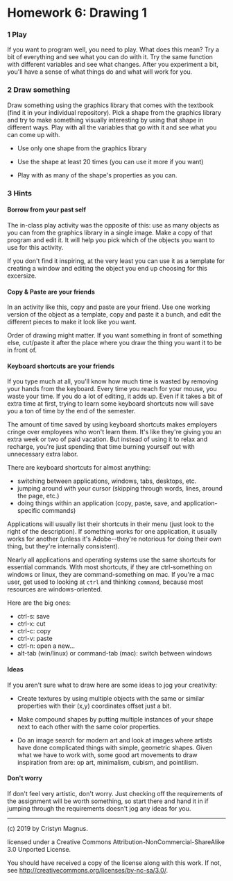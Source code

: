 # Homework 6: Drawing 1

### 1 Play

If you want to program well, you need to play. What does this mean? Try a 
bit of everything and see what you can do with it. Try the same function with
different variables and see what changes. After you experiment a bit, you'll
have a sense of what things do and what will work for you.

### 2 Draw something

Draw something using the graphics library that comes with the textbook (find it
in your individual repository). Pick a shape from the graphics library and
try to make something visually interesting by using that shape in different ways.
Play with all the variables that go with it and see what you can come up with.

 * Use only one shape from the graphics library

 * Use the shape at least 20 times (you can use it more if you want)

 * Play with as many of the shape's properties as you can.

### 3 Hints

#### Borrow from your past self

The in-class play activity was the opposite of this: use as many objects as you
can from the graphics library in a single image. Make a copy of that program
and edit it. It will help you pick which of the objects you want to use for this
activity. 

If you don't find it inspiring, at the very least you can use it
as a template for creating a window and editing the object you end up choosing
for this excersize.

#### Copy & Paste are your friends

In an activity like this, copy and paste are your friend. Use one working version
of the object as a template, copy and paste it a bunch, and edit the different
pieces to make it look like you want.

Order of drawing might matter. If you want something in front of something else,
cut/paste it after the place where you draw the thing you want it to be in front
of.

#### Keyboard shortcuts are your friends

If you type much at all, you'll know how much time is wasted by removing your
hands from the keyboard. Every time you reach for your mouse, you waste your time.
If you do a lot of editing, it adds up. Even if it takes a bit of extra time at
first, trying to learn some keyboard shortcuts now will save you a ton of time
by the end of the semester. 

The amount of time saved by using keyboard shortcuts makes employers cringe
over employees who won't learn them. It's like they're giving you an extra week
or two of paid vacation. But instead of using it to relax and recharge, you're
just spending that time burning yourself out with unnecessary extra labor.

There are keyboard shortcuts for almost anything:
 * switching between applications, windows, tabs, desktops, etc.
 * jumping around with your cursor (skipping through words, lines, around the page, etc.)
 * doing things within an application (copy, paste, save, and application-specific commands)

Applications will usually list their shortcuts in their menu (just look to the right of
the description). If something works for one application, it usually works for another 
(unless it's Adobe--they're notorious for doing their own thing, but they're internally 
consistent).

Nearly all applications and operating systems use the same shortcuts for essential commands. 
With most shortcuts, if they are ctrl-something on windows or linux, they are 
command-something on mac. If you're a mac user, get used to looking at ```ctrl``` and 
thinking ```command```, because most resources are windows-oriented.

Here are the big ones:

 * ctrl-s: save
 * ctrl-x: cut
 * ctrl-c: copy
 * ctrl-v: paste
 * ctrl-n: open a new...
 * alt-tab (win/linux) or command-tab (mac): switch between windows

#### Ideas

If you aren't sure what to draw here are some ideas to jog your creativity:

 * Create textures by using multiple objects with the same or similar properties
 with their (x,y) coordinates offset just a bit.
 
 * Make compound shapes by putting multiple instances of your shape next to each
 other with the same color properties.

 * Do an image search for modern art and look at images where artists have done
 complicated things with simple, geometric shapes. Given what we have to work 
 with, some good art movements to draw inspiration from are: op art, minimalism,
 cubism, and pointilism.

#### Don't worry

If don't feel very artistic, don't worry. Just checking off the requirements of 
the assignment will be worth something, so start there and hand it in if jumping
through the requirements doesn't jog any ideas for you.


---
(c) 2019 by Cristyn Magnus.

licensed under a
Creative Commons Attribution-NonCommercial-ShareAlike 3.0 Unported License.

You should have received a copy of the license along with this
work.  If not, see http://creativecommons.org/licenses/by-nc-sa/3.0/.